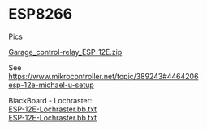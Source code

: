 # ESP8266

[Pics](https://cloud.githubusercontent.com/assets/5481207/12951245/b0706ba0-d011-11e5-9ee3-6636e1708172.jpg)

[Garage_control-relay_ESP-12E.zip](https://github.com/flexdigit/ESP8266/files/124979/Garage_control-relay_ESP-12E.zip)

See<br>
https://www.mikrocontroller.net/topic/389243#4464206<br>
[esp-12e-michael-u-setup](https://cloud.githubusercontent.com/assets/5481207/12978524/b0e3754e-d0d1-11e5-8e0f-f8d2b14018bd.jpg)

BlackBoard - Lochraster:<br>
[ESP-12E-Lochraster.bb.txt](https://github.com/flexdigit/ESP8266/files/127693/ESP-12E-Lochraster.bb.txt)
<br>
[ESP-12E-Lochraster.bb.txt](https://github.com/flexdigit/ESP8266/files/131270/ESP-12E-Lochraster.bb.txt)


